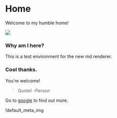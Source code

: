 # Home

Welcome to my humble home!

![](https://emoji.dutl.uk/png/128x128/%F0%9F%8F%A1.png)

### Why am I here?

This is a test environment for the new md renderer.

### Cool thanks.

You're welcome!

> Quote! 
> -Person

Go to [google](https://google.com/search?q=google) to find out more.

!default_meta_img
